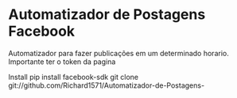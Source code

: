 # Automatizador de Postagens Facebook

Automatizador para fazer publicações em um determinado horario.
Importante ter o token da pagina

Install
pip install facebook-sdk
git clone git://github.com/Richard1571/Automatizador-de-Postagens-
